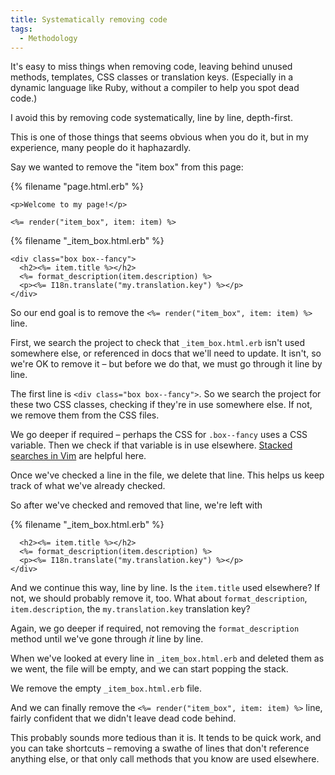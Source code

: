 ```yaml
---
title: Systematically removing code
tags:
  - Methodology
---
```


It's easy to miss things when removing code, leaving behind unused methods, templates, CSS classes or translation keys. (Especially in a dynamic language like Ruby, without a compiler to help you spot dead code.)

I avoid this by removing code systematically, line by line, depth-first.

This is one of those things that seems obvious when you do it, but in my experience, many people do it haphazardly.

Say we wanted to remove the "item box" from this page:

{% filename "page.html.erb" %}
``` erb
<p>Welcome to my page!</p>

<%= render("item_box", item: item) %>
```

{% filename "_item_box.html.erb" %}
``` erb
<div class="box box--fancy">
  <h2><%= item.title %></h2>
  <%= format_description(item.description) %>
  <p><%= I18n.translate("my.translation.key") %></p>
</div>
```

So our end goal is to remove the `<%= render("item_box", item: item) %>` line.

First, we search the project to check that `_item_box.html.erb` isn't used somewhere else, or referenced in docs that we'll need to update. It isn't, so we're OK to remove it – but before we do that, we must go through it line by line.

The first line is `<div class="box box--fancy">`. So we search the project for these two CSS classes, checking if they're in use somewhere else. If not, we remove them from the CSS files.

We go deeper if required – perhaps the CSS for `.box--fancy` uses a CSS variable. Then we check if that variable is in use elsewhere. [Stacked searches in Vim](/2014/03/stacked-vim-searches-down-cold/) are helpful here.

Once we've checked a line in the file, we delete that line. This helps us keep track of what we've already checked.

So after we've checked and removed that line, we're left with

{% filename "_item_box.html.erb" %}
``` erb
  <h2><%= item.title %></h2>
  <%= format_description(item.description) %>
  <p><%= I18n.translate("my.translation.key") %></p>
</div>
```

And we continue this way, line by line. Is the `item.title` used elsewhere? If not, we should probably remove it, too. What about `format_description`, `item.description`, the `my.translation.key` translation key?

Again, we go deeper if required, not removing the `format_description` method until we've gone through *it* line by line.

When we've looked at every line in `_item_box.html.erb` and deleted them as we went, the file will be empty, and we can start popping the stack.

We remove the empty `_item_box.html.erb` file.

And we can finally remove the `<%= render("item_box", item: item) %>` line, fairly confident that we didn't leave dead code behind.

This probably sounds more tedious than it is. It tends to be quick work, and you can take shortcuts – removing a swathe of lines that don't reference anything else, or that only call methods that you know are used elsewhere.
